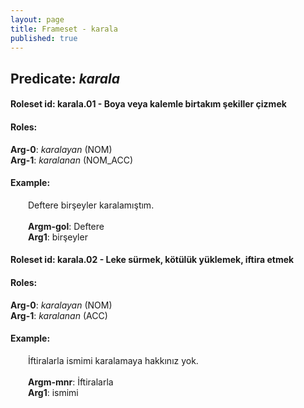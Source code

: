 ```yaml
---
layout: page
title: Frameset - karala
published: true
---
```

<h2>Predicate: <i>karala</i></h2>
<h4>Roleset id: karala.01 - Boya veya kalemle birtakım şekiller çizmek<br>
<h4>Roles:</h4>
<b>Arg-0</b>: <i>karalayan</i>  (NOM) <br>
<b>Arg-1</b>: <i>karalanan</i>  (NOM_ACC) <br>
<h4>Example:</h4>
&emsp;&emsp;Deftere birşeyler karalamıştım.<br><br>
&emsp;&emsp;<b>Argm-gol</b>:  Deftere<br>
&emsp;&emsp;<b>Arg1</b>:  birşeyler<br>

<h4>Roleset id: karala.02 - Leke sürmek, kötülük yüklemek, iftira etmek<br>
<h4>Roles:</h4>
<b>Arg-0</b>: <i>karalayan</i>  (NOM) <br>
<b>Arg-1</b>: <i>karalanan</i>  (ACC) <br>
<h4>Example:</h4>
&emsp;&emsp;İftiralarla ismimi karalamaya hakkınız yok.<br><br>
&emsp;&emsp;<b>Argm-mnr</b>:  İftiralarla<br>
&emsp;&emsp;<b>Arg1</b>:  ismimi<br>

